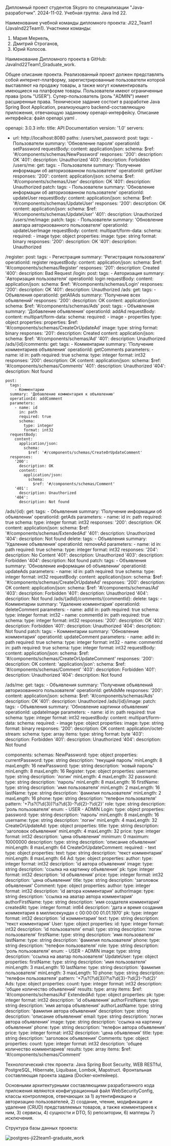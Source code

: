 Дипломный проект студентов Skypro по специализации "Java-разработчик". 2024-11-02.
Учебная группа: Java Ind 22.

Наименование учебной команды дипломного проекта: JI22_Team1 (JavaInd22Team1).
Участники команды:
1) Мария Меркель,
2) Дмитрий Строганов,
3) Юрий Колосов.

Наименование Дипломного проекта в GitHub: JavaInd22Team1_Graduate_work.

Общее описание проекта.
Реализованный проект должен представлять собой интернет-платформу, зарегистрированные пользователи которой выставляют на продажу товары, а также могут комментировать имеющиеся на платформе товары.
Пользователи имеют ограниченные права (роль "USER").
Супер-пользователь (роль "ADMIN") имеет расширенные права.
Техническое задание состоит в разработке Java Spring Boot Application, реализующего backend-составляющую приложения, отвечающую заданному openapi-интерфейсу.
Описание интерфейса: файл openapi.yaml .

openapi: 3.0.3
info:
  title: API Documentation
  version: '1.0'
servers:
  - url: http://localhost:8080
paths:
  /users/set_password:
    post:
      tags:
        - Пользователи
      summary: 'Обновление пароля'
      operationId: setPassword
      requestBody:
        content:
          application/json:
            schema:
              $ref: '#/components/schemas/NewPassword'
      responses:
        '200':
          description: OK
        '401':
          description: Unauthorized
        '403':
          description: Forbidden
  /users/me:
    get:
      tags:
        - Пользователи
      summary: 'Получение информации об авторизованном пользователе'
      operationId: getUser
      responses:
        '200':
          content:
            application/json:
              schema:
                $ref: '#/components/schemas/User'
          description: OK
        '401':
          description: Unauthorized
    patch:
      tags:
        - Пользователи
      summary: 'Обновление информации об авторизованном пользователе'
      operationId: updateUser
      requestBody:
        content:
          application/json:
            schema:
              $ref: '#/components/schemas/UpdateUser'
      responses:
        '200':
          description: OK
          content:
            application/json:
              schema:
                $ref: '#/components/schemas/UpdateUser'
        '401':
          description: Unauthorized
  /users/me/image:
    patch:
      tags:
        - Пользователи
      summary: 'Обновление аватара авторизованного пользователя'
      operationId: updateUserImage
      requestBody:
        content:
          multipart/form-data:
            schema:
              required:
                - image
              type: object
              properties:
                image:
                  type: string
                  format: binary
      responses:
        '200':
          description: OK
        '401':
          description: Unauthorized

  /register:
    post:
      tags:
        - Регистрация
      summary: 'Регистрация пользователя'
      operationId: register
      requestBody:
        content:
          application/json:
            schema:
              $ref: '#/components/schemas/Register'
      responses:
        '201':
          description: Created
        '400':
          description: Bad Request
  /login:
    post:
      tags:
        - Авторизация
      summary: 'Авторизация пользователя'
      operationId: login
      requestBody:
        content:
          application/json:
            schema:
              $ref: '#/components/schemas/Login'
      responses:
        '200':
          description: OK
        '401':
          description: Unauthorized
  /ads:
    get:
      tags:
        - Объявления
      operationId: getAllAds
      summary: 'Получение всех объявлений'
      responses:
        '200':
          description: OK
          content:
            application/json:
              schema:
                $ref: '#/components/schemas/Ads'
    post:
      tags:
        - Объявления
      summary: 'Добавление объявления'
      operationId: addAd
      requestBody:
        content:
          multipart/form-data:
            schema:
              required:
                - image
                - properties
              type: object
              properties:
                properties:
                  $ref: '#/components/schemas/CreateOrUpdateAd'
                image:
                  type: string
                  format: binary
      responses:
        '201':
          description: Created
          content:
            application/json:
              schema:
                $ref: '#/components/schemas/Ad'
        '401':
          description: Unauthorized
  /ads/{id}/comments:
    get:
      tags:
        - Комментарии
      summary: 'Получение комментариев объявления'
      operationId: getComments
      parameters:
        - name: id
          in: path
          required: true
          schema:
            type: integer
            format: int32
      responses:
        '200':
          description: OK
          content:
            application/json:
              schema:
                $ref: '#/components/schemas/Comments'
        '401':
          description: Unauthorized
        '404':
          description: Not found

    post:
      tags:
        - Комментарии
      summary: 'Добавление комментария к объявлению'
      operationId: addComment
      parameters:
        - name: id
          in: path
          required: true
          schema:
            type: integer
            format: int32
      requestBody:
        content:
          application/json:
            schema:
              $ref: '#/components/schemas/CreateOrUpdateComment'
      responses:
        '200':
          description: OK
          content:
            application/json:
              schema:
                $ref: '#/components/schemas/Comment'
        '401':
          description: Unauthorized
        '404':
          description: Not found

  /ads/{id}:
    get:
      tags:
        - Объявления
      summary: 'Получение информации об объявлении'
      operationId: getAds
      parameters:
        - name: id
          in: path
          required: true
          schema:
            type: integer
            format: int32
      responses:
        '200':
          description: OK
          content:
            application/json:
              schema:
                $ref: '#/components/schemas/ExtendedAd'
        '401':
          description: Unauthorized
        '404':
          description: Not found
    delete:
      tags:
        - Объявления
      summary: 'Удаление объявления'
      operationId: removeAd
      parameters:
        - name: id
          in: path
          required: true
          schema:
            type: integer
            format: int32
      responses:
        '204':
          description: No Content
        '401':
          description: Unauthorized
        '403':
          description: Forbidden
        '404':
          description: Not found
    patch:
      tags:
        - Объявления
      summary: 'Обновление информации об объявлении'
      operationId: updateAds
      parameters:
        - name: id
          in: path
          required: true
          schema:
            type: integer
            format: int32
      requestBody:
        content:
          application/json:
            schema:
              $ref: '#/components/schemas/CreateOrUpdateAd'
      responses:
        '200':
          description: OK
          content:
            application/json:
              schema:
                $ref: '#/components/schemas/Ad'
        '403':
          description: Forbidden
        '401':
          description: Unauthorized
        '404':
          description: Not found
  /ads/{adId}/comments/{commentId}:
    delete:
      tags:
        - Комментарии
      summary: 'Удаление комментария'
      operationId: deleteComment
      parameters:
        - name: adId
          in: path
          required: true
          schema:
            type: integer
            format: int32
        - name: commentId
          in: path
          required: true
          schema:
            type: integer
            format: int32
      responses:
        '200':
          description: OK
        '403':
          description: Forbidden
        '401':
          description: Unauthorized
        '404':
          description: Not found
    patch:
      tags:
        - Комментарии
      summary: 'Обновление комментария'
      operationId: updateComment
      parameters:
        - name: adId
          in: path
          required: true
          schema:
            type: integer
            format: int32
        - name: commentId
          in: path
          required: true
          schema:
            type: integer
            format: int32
      requestBody:
        content:
          application/json:
            schema:
              $ref: '#/components/schemas/CreateOrUpdateComment'
      responses:
        '200':
          description: OK
          content:
            'application/json':
              schema:
                $ref: '#/components/schemas/Comment'
        '403':
          description: Forbidden
        '401':
          description: Unauthorized
        '404':
          description: Not found

  /ads/me:
    get:
      tags:
        - Объявления
      summary: 'Получение объявлений авторизованного пользователя'
      operationId: getAdsMe
      responses:
        '200':
          content:
            application/json:
              schema:
                $ref: '#/components/schemas/Ads'
          description: OK
        '401':
          description: Unauthorized
  /ads/{id}/image:
    patch:
      tags:
        - Объявления
      summary: 'Обновление картинки объявления'
      operationId: updateImage
      parameters:
        - name: id
          in: path
          required: true
          schema:
            type: integer
            format: int32
      requestBody:
        content:
          multipart/form-data:
            schema:
              required:
                - image
              type: object
              properties:
                image:
                  type: string
                  format: binary
      responses:
        '200':
          description: OK
          content:
            application/octet-stream:
              schema:
                type: array
                items:
                  type: string
                  format: byte
        '403':
          description: Forbidden
        '401':
          description: Unauthorized
        '404':
          description: Not found

components:
  schemas:
    NewPassword:
      type: object
      properties:
        currentPassword:
          type: string
          description: 'текущий пароль'
          minLength: 8
          maxLength: 16
        newPassword:
          type: string
          description: 'новый пароль'
          minLength: 8
          maxLength: 16
    Register:
      type: object
      properties:
        username:
          type: string
          description: 'логин'
          minLength: 4
          maxLength: 32
        password:
          type: string
          description: 'пароль'
          minLength: 8
          maxLength: 16
        firstName:
          type: string
          description: 'имя пользователя'
          minLength: 2
          maxLength: 16
        lastName:
          type: string
          description: 'фамилия пользователя'
          minLength: 2
          maxLength: 16
        phone:
          type: string
          description: 'телефон пользователя'
          pattern: '\+7\s?\(?\d{3}\)?\s?\d{3}-?\d{2}-?\d{2}'
        role:
          type: string
          description: 'роль пользователя'
          enum:
            - USER
            - ADMIN
    Login:
      type: object
      properties:
        password:
          type: string
          description: 'пароль'
          minLength: 8
          maxLength: 16
        username:
          type: string
          description: 'логин'
          minLength: 4
          maxLength: 32
    CreateOrUpdateAd:
      type: object
      properties:
        title:
          type: string
          description: 'заголовок объявления'
          minLength: 4
          maxLength: 32
        price:
          type: integer
          format: int32
          description: 'цена объявления'
          minimum: 0
          maximum: 10000000
        description:
          type: string
          description: 'описание объявления'
          minLength: 8
          maxLength: 64
    CreateOrUpdateComment:
      required:
        - text
      type: object
      properties:
        text:
          type: string
          description: 'текст комментария'
          minLength: 8
          maxLength: 64
    Ad:
      type: object
      properties:
        author:
          type: integer
          format: int32
          description: 'id автора объявления'
        image:
          type: string
          description: 'ссылка на картинку объявления'
        pk:
          type: integer
          format: int32
          description: 'id объявления'
        price:
          type: integer
          format: int32
          description: 'цена объявления'
        title:
          type: string
          description: 'заголовок объявления'
    Comment:
      type: object
      properties:
        author:
          type: integer
          format: int32
          description: 'id автора комментария'
        authorImage:
          type: string
          description: 'ссылка на аватар автора комментария'
        authorFirstName:
          type: string
          description: 'имя создателя комментария'
        createdAt:
          type: integer
          format: int64
          description: 'дата и время создания комментария в миллисекундах с 00:00:00 01.01.1970'
        pk:
          type: integer
          format: int32
          description: 'id комментария'
        text:
          type: string
          description: 'текст комментария'
    User:
      type: object
      properties:
        id:
          type: integer
          format: int32
          description: 'id пользователя'
        email:
          type: string
          description: 'логин пользователя'
        firstName:
          type: string
          description: 'имя пользователя'
        lastName:
          type: string
          description: 'фамилия пользователя'
        phone:
          type: string
          description: 'телефон пользователя'
        role:
          type: string
          description: 'роль пользователя'
          enum:
            - USER
            - ADMIN
        image:
          type: string
          description: 'ссылка на аватар пользователя'
    UpdateUser:
      type: object
      properties:
        firstName:
          type: string
          description: 'имя пользователя'
          minLength: 3
          maxLength: 10
        lastName:
          type: string
          description: 'фамилия пользователя'
          minLength: 3
          maxLength: 10
        phone:
          type: string
          description: 'телефон пользователя'
          pattern: '\+7\s?\(?\d{3}\)?\s?\d{3}-?\d{2}-?\d{2}'
    Ads:
      type: object
      properties:
        count:
          type: integer
          format: int32
          description: 'общее количество объявлений'
        results:
          type: array
          items:
            $ref: '#/components/schemas/Ad'
    ExtendedAd:
      type: object
      properties:
        pk:
          type: integer
          format: int32
          description: 'id объявления'
        authorFirstName:
          type: string
          description: 'имя автора объявления'
        authorLastName:
          type: string
          description: 'фамилия автора объявления'
        description:
          type: string
          description: 'описание объявления'
        email:
          type: string
          description: 'логин автора объявления'
        image:
          type: string
          description: 'ссылка на картинку объявления'
        phone:
          type: string
          description: 'телефон автора объявления'
        price:
          type: integer
          format: int32
          description: 'цена объявления'
        title:
          type: string
          description: 'заголовок объявления'
    Comments:
      type: object
      properties:
        count:
          type: integer
          format: int32
          description: 'общее количество комментариев'
        results:
          type: array
          items:
            $ref: '#/components/schemas/Comment'

Технологический стек проекта: Java Spring Boot Security, WEB RESTful, PostgreSQL, Hibernate, Liquibase, Lombok, Mapstruct.
Фронтальная составляющая проекта задана (Docker-контейнер).

Основными архитектурными составляющими разработанного кода приложения являются конфигурационный файл WebSecurityConfig, классы контроллеров, отвечающих за 1) аутентификацию и авторизацию пользователей, 2) создание, чтение, модификацию и удаление (CRUD) представляемых товаров, а также комментариев к ним, 3) сервисы, 4) сущности и DTO, 5) репозитории, 6) мапперы 7) исключения.

Структура базы данных проекта:

![postgres-ji22team1-graduate_work](https://github.com/user-attachments/assets/bf1c688f-1e21-4dfd-9b3b-b8292a3b55fe)
